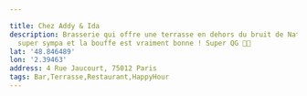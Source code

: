 ```yaml
---

title: Chez Addy & Ida
description: Brasserie qui offre une terrasse en dehors du bruit de Nation. Service
  super sympa et la bouffe est vraiment bonne ! Super QG 🤘🏻
lat: '48.846489'
lon: '2.39463'
address: 4 Rue Jaucourt, 75012 Paris
tags: Bar,Terrasse,Restaurant,HappyHour
---
```

